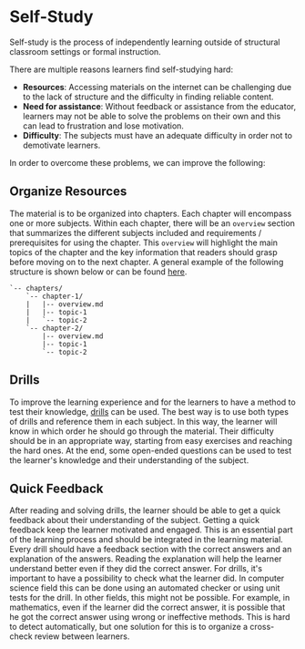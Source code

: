 # Self-Study

Self-study is the process of independently learning outside of structural classroom settings or formal instruction.

There are multiple reasons learners find self-studying hard:

- **Resources**: Accessing materials on the internet can be challenging due to the lack of structure and the difficulty in finding reliable content.
- **Need for assistance**: Without feedback or assistance from the educator, learners may not be able to solve the problems on their own and this can lead to frustration and lose motivation.
- **Difficulty**: The subjects must have an adequate difficulty in order not to demotivate learners.

In order to overcome these problems, we can improve the following:

## Organize Resources

The material is to be organized into chapters.
Each chapter will encompass one or more subjects.
Within each chapter, there will be an `overview` section that summarizes the different subjects included and requirements / prerequisites for using the chapter.
This `overview` will highlight the main topics of the chapter and the key information that readers should grasp before moving on to the next chapter.
A general example of the following structure is shown below or can be found [here](https://github.com/open-education-hub/oer-template).

```text
`-- chapters/
    `-- chapter-1/
    |   |-- overview.md
    |   |-- topic-1
    |   `-- topic-2
    `-- chapter-2/
        |-- overview.md
        |-- topic-1
        `-- topic-2
```

## Drills

To improve the learning experience and for the learners to have a method to test their knowledge, [drills](../../../develop-organize/drills/reading/README.md) can be used.
The best way is to use both types of drills and reference them in each subject.
In this way, the learner will know in which order he should go through the material.
Their difficulty should be in an appropriate way, starting from easy exercises and reaching the hard ones.
At the end, some open-ended questions can be used to test the learner's knowledge and their understanding of the subject.

## Quick Feedback

After reading and solving drills, the learner should be able to get a quick feedback about their understanding of the subject.
Getting a quick feedback keep the learner motivated and engaged.
This is an essential part of the learning process and should be integrated in the learning material.
Every drill should have a feedback section with the correct answers and an explanation of the answers.
Reading the explanation will help the learner understand better even if they did the correct answer.
For drills, it's important to have a possibility to check what the learner did.
In computer science field this can be done using an automated checker or using unit tests for the drill.
In other fields, this might not be possible.
For example, in mathematics, even if the learner did the correct answer, it is possible that he got the correct answer using wrong or ineffective methods.
This is hard to detect automatically, but one solution for this is to organize a cross-check review between learners.
